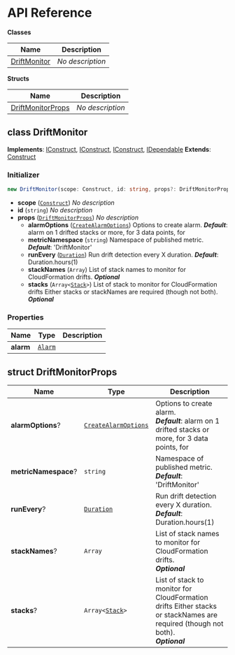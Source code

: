 # API Reference

**Classes**

Name|Description
----|-----------
[DriftMonitor](#cdk-drift-monitor-driftmonitor)|*No description*


**Structs**

Name|Description
----|-----------
[DriftMonitorProps](#cdk-drift-monitor-driftmonitorprops)|*No description*



## class DriftMonitor  <a id="cdk-drift-monitor-driftmonitor"></a>



__Implements__: [IConstruct](#constructs-iconstruct), [IConstruct](#aws-cdk-core-iconstruct), [IConstruct](#constructs-iconstruct), [IDependable](#aws-cdk-core-idependable)
__Extends__: [Construct](#aws-cdk-core-construct)

### Initializer




```ts
new DriftMonitor(scope: Construct, id: string, props?: DriftMonitorProps)
```

* **scope** (<code>[Construct](#aws-cdk-core-construct)</code>)  *No description*
* **id** (<code>string</code>)  *No description*
* **props** (<code>[DriftMonitorProps](#cdk-drift-monitor-driftmonitorprops)</code>)  *No description*
  * **alarmOptions** (<code>[CreateAlarmOptions](#aws-cdk-aws-cloudwatch-createalarmoptions)</code>)  Options to create alarm. __*Default*__: alarm on 1 drifted stacks or more, for 3 data points, for
  * **metricNamespace** (<code>string</code>)  Namespace of published metric. __*Default*__: 'DriftMonitor'
  * **runEvery** (<code>[Duration](#aws-cdk-core-duration)</code>)  Run drift detection every X duration. __*Default*__: Duration.hours(1)
  * **stackNames** (<code>Array<string></code>)  List of stack names to monitor for CloudFormation drifts. __*Optional*__
  * **stacks** (<code>Array<[Stack](#aws-cdk-core-stack)></code>)  List of stack to monitor for CloudFormation drifts Either stacks or stackNames are required (though not both). __*Optional*__



### Properties


Name | Type | Description 
-----|------|-------------
**alarm** | <code>[Alarm](#aws-cdk-aws-cloudwatch-alarm)</code> | <span></span>



## struct DriftMonitorProps  <a id="cdk-drift-monitor-driftmonitorprops"></a>






Name | Type | Description 
-----|------|-------------
**alarmOptions**? | <code>[CreateAlarmOptions](#aws-cdk-aws-cloudwatch-createalarmoptions)</code> | Options to create alarm.<br/>__*Default*__: alarm on 1 drifted stacks or more, for 3 data points, for
**metricNamespace**? | <code>string</code> | Namespace of published metric.<br/>__*Default*__: 'DriftMonitor'
**runEvery**? | <code>[Duration](#aws-cdk-core-duration)</code> | Run drift detection every X duration.<br/>__*Default*__: Duration.hours(1)
**stackNames**? | <code>Array<string></code> | List of stack names to monitor for CloudFormation drifts.<br/>__*Optional*__
**stacks**? | <code>Array<[Stack](#aws-cdk-core-stack)></code> | List of stack to monitor for CloudFormation drifts Either stacks or stackNames are required (though not both).<br/>__*Optional*__



